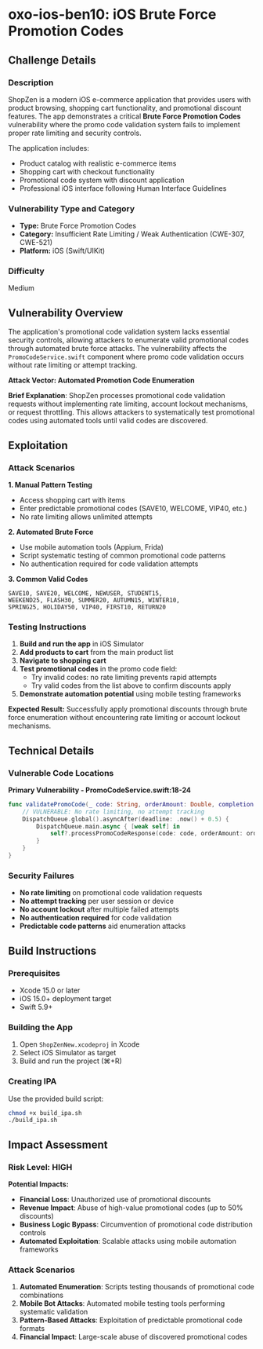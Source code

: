 # oxo-ios-ben10: iOS Brute Force Promotion Codes

## Challenge Details

### Description

ShopZen is a modern iOS e-commerce application that provides users with product browsing, shopping cart functionality, and promotional discount features. The app demonstrates a critical **Brute Force Promotion Codes** vulnerability where the promo code validation system fails to implement proper rate limiting and security controls.

The application includes:
- Product catalog with realistic e-commerce items
- Shopping cart with checkout functionality  
- Promotional code system with discount application
- Professional iOS interface following Human Interface Guidelines

### Vulnerability Type and Category
- **Type:** Brute Force Promotion Codes
- **Category:** Insufficient Rate Limiting / Weak Authentication (CWE-307, CWE-521)
- **Platform:** iOS (Swift/UIKit)

### Difficulty
Medium

## Vulnerability Overview

The application's promotional code validation system lacks essential security controls, allowing attackers to enumerate valid promotional codes through automated brute force attacks. The vulnerability affects the `PromoCodeService.swift` component where promo code validation occurs without rate limiting or attempt tracking.

**Attack Vector: Automated Promotion Code Enumeration**

**Brief Explanation**: ShopZen processes promotional code validation requests without implementing rate limiting, account lockout mechanisms, or request throttling. This allows attackers to systematically test promotional codes using automated tools until valid codes are discovered.

## Exploitation

### Attack Scenarios

**1. Manual Pattern Testing**
- Access shopping cart with items
- Enter predictable promotional codes (SAVE10, WELCOME, VIP40, etc.)
- No rate limiting allows unlimited attempts

**2. Automated Brute Force**
- Use mobile automation tools (Appium, Frida)
- Script systematic testing of common promotional code patterns
- No authentication required for code validation attempts

**3. Common Valid Codes**
```
SAVE10, SAVE20, WELCOME, NEWUSER, STUDENT15, 
WEEKEND25, FLASH30, SUMMER20, AUTUMN15, WINTER10, 
SPRING25, HOLIDAY50, VIP40, FIRST10, RETURN20
```

### Testing Instructions

1. **Build and run the app** in iOS Simulator
2. **Add products to cart** from the main product list
3. **Navigate to shopping cart** 
4. **Test promotional codes** in the promo code field:
   - Try invalid codes: no rate limiting prevents rapid attempts
   - Try valid codes from the list above to confirm discounts apply
5. **Demonstrate automation potential** using mobile testing frameworks

**Expected Result:** Successfully apply promotional discounts through brute force enumeration without encountering rate limiting or account lockout mechanisms.

## Technical Details

### Vulnerable Code Locations

**Primary Vulnerability - PromoCodeService.swift:18-24**
```swift
func validatePromoCode(_ code: String, orderAmount: Double, completion: @escaping (PromoCodeResult) -> Void) {
    // VULNERABLE: No rate limiting, no attempt tracking
    DispatchQueue.global().asyncAfter(deadline: .now() + 0.5) {
        DispatchQueue.main.async { [weak self] in
            self?.processPromoCodeResponse(code: code, orderAmount: orderAmount, data: nil, response: nil, completion: completion)
        }
    }
}
```

### Security Failures
- **No rate limiting** on promotional code validation requests
- **No attempt tracking** per user session or device
- **No account lockout** after multiple failed attempts  
- **No authentication required** for code validation
- **Predictable code patterns** aid enumeration attacks

## Build Instructions

### Prerequisites
- Xcode 15.0 or later
- iOS 15.0+ deployment target
- Swift 5.9+

### Building the App
1. Open `ShopZenNew.xcodeproj` in Xcode
2. Select iOS Simulator as target
3. Build and run the project (⌘+R)

### Creating IPA
Use the provided build script:
```bash
chmod +x build_ipa.sh
./build_ipa.sh
```

## Impact Assessment

### Risk Level: HIGH

**Potential Impacts:**
- **Financial Loss**: Unauthorized use of promotional discounts
- **Revenue Impact**: Abuse of high-value promotional codes (up to 50% discounts)
- **Business Logic Bypass**: Circumvention of promotional code distribution controls
- **Automated Exploitation**: Scalable attacks using mobile automation frameworks

### Attack Scenarios
1. **Automated Enumeration**: Scripts testing thousands of promotional code combinations
2. **Mobile Bot Attacks**: Automated mobile testing tools performing systematic validation
3. **Pattern-Based Attacks**: Exploitation of predictable promotional code formats
4. **Financial Impact**: Large-scale abuse of discovered promotional codes